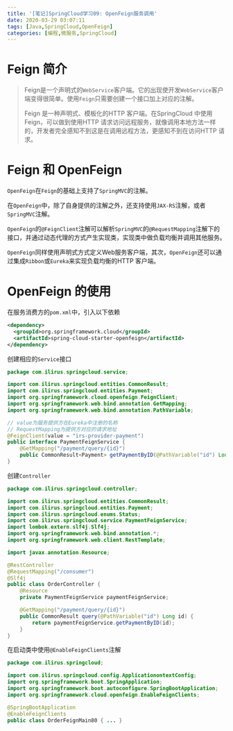 ```yaml
---
title: '[笔记]SpringCloud学习09: OpenFeign服务调用'
date: 2020-03-29 03:07:11
tags: [Java,SpringCloud,OpenFeign]
categories: [编程,微服务,SpringCloud]
---
```


# Feign 简介
> Feign是一个声明式的`WebService`客户端。它的出现使开发`WebService`客户端变得很简单。使用`Feign`只需要创建一个接口加上对应的注解。
> 
> Feign 是一种声明式、模板化的HTTP 客户端。在SpringCloud 中使用Feign，可以做到使用HTTP 请求访问远程服务，就像调用本地方法一样的，开发者完全感知不到这是在调用远程方法，更感知不到在访问HTTP 请求。

# Feign 和 OpenFeign
`OpenFeign`在`Feign`的基础上支持了`SpringMVC`的注解。

在`OpenFeign`中，除了自身提供的注解之外，还支持使用`JAX-RS`注解，或者`SpringMVC`注解。

`OpenFeign`的`@FeignClient`注解可以解析`SpringMVC`的`@RequestMapping`注解下的接口，并通过动态代理的方式产生实现类，实现类中做负载均衡并调用其他服务。

`OpenFeign`同样使用声明式方式定义Web服务客户端，其次，`OpenFeign`还可以通过集成`Ribbon`或`Eureka`来实现负载均衡的HTTP 客户端。

<!-- more -->

# OpenFeign 的使用
在服务消费方的`pom.xml`中，引入以下依赖
```xml
<dependency>
  <groupId>org.springframework.cloud</groupId>
  <artifactId>spring-cloud-starter-openfeign</artifactId>
</dependency>
```

创建相应的`Service`接口
```java
package com.ilirus.springcloud.service;

import com.ilirus.springcloud.entities.CommonResult;
import com.ilirus.springcloud.entities.Payment;
import org.springframework.cloud.openfeign.FeignClient;
import org.springframework.web.bind.annotation.GetMapping;
import org.springframework.web.bind.annotation.PathVariable;

// value为服务提供方在Eureka中注册的名称
// RequestMapping为提供方对应的请求地址
@FeignClient(value = "irs-provider-payment")
public interface PaymentFeignService {
    @GetMapping("/payment/query/{id}")
    public CommonResult<Payment> getPaymentByID(@PathVariable("id") Long id);
}
```

创建`Controller`
```java
package com.ilirus.springcloud.controller;

import com.ilirus.springcloud.entities.CommonResult;
import com.ilirus.springcloud.entities.Payment;
import com.ilirus.springcloud.enums.Status;
import com.ilirus.springcloud.service.PaymentFeignService;
import lombok.extern.slf4j.Slf4j;
import org.springframework.web.bind.annotation.*;
import org.springframework.web.client.RestTemplate;

import javax.annotation.Resource;

@RestController
@RequestMapping("/consumer")
@Slf4j
public class OrderController {
    @Resource
    private PaymentFeignService paymentFeignService;

    @GetMapping("/payment/query/{id}")
    public CommonResult query(@PathVariable("id") Long id) {
        return paymentFeignService.getPaymentByID(id);
    }
}
```

在启动类中使用`@EnableFeignClients`注解
```java
package com.ilirus.springcloud;

import com.ilirus.springcloud.config.ApplicationontextConfig;
import org.springframework.boot.SpringApplication;
import org.springframework.boot.autoconfigure.SpringBootApplication;
import org.springframework.cloud.openfeign.EnableFeignClients;

@SpringBootApplication
@EnableFeignClients
public class OrderFeignMain80 { ... }
```
